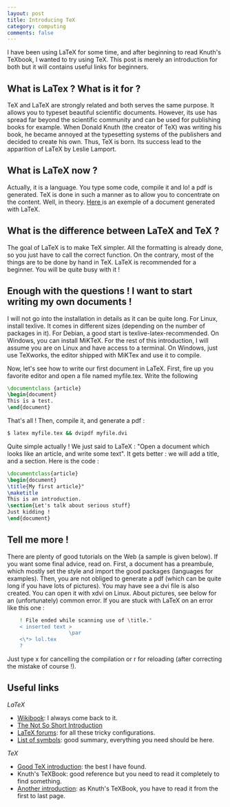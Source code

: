 ```yaml
---
layout: post
title: Introducing TeX
category: computing
comments: false
---
```



I have been using LaTeX for some time, and after beginning to read Knuth's TeXbook,
I wanted to try using TeX.
This post is merely an introduction for both but it will contains useful links for beginners.
<!--more-->

## What is LaTex ? What is it for ?
TeX and LaTeX are strongly related and both serves the same purpose. It allows you to typeset beautiful scientific documents. However, its use has spread far beyond the scientific community and can be used for publishing books for example.
When Donald Knuth (the creator of TeX) was writing his book, he became annoyed at the typesetting systems of the publishers and decided to create his own. Thus, TeX is born. Its success lead to the apparition of LaTeX by Leslie Lamport.

## What is LaTeX now ? 
Actually, it is a language. You type some code, compile it and lo! a pdf is generated. TeX is done in such a manner as to allow you to concentrate on the content. Well, in theory.
 <a href="http://people.umass.edu/phil335-klement-2/tlp/tlp.pdf"> Here </a> is an exemple of a document generated with LaTeX.

## What is the difference between LaTeX and TeX ?
The goal of LaTeX is to make TeX simpler. All the formatting is already done, so you just have to call the correct function. On the contrary, most of the things are to be done by hand in TeX. LaTeX is recommended for a beginner. You will be quite busy with it ! 

## Enough with the questions ! I want to start writing my own documents !
I will not go into the installation in details as it can be quite long.
For Linux, install texlive. It comes in different sizes (depending on the number of packages in it).
For Debian, a good start is <ic>texlive-latex-recommended</ic>.
On Windows, you can install MiKTeX. For the rest of this introduction, I will assume you are on Linux and have access to a terminal.
On Windows, just use TeXworks, the editor shipped with MiKTex and use it to compile.

Now, let's see how to write our first document in LaTeX. First, fire up you favorite editor and open a file named <ic>myfile.tex</ic>.
Write the following 

``` latex
\documentclass {article}
\begin{document}
This is a test.
\end{document}
```

That's all ! Then, compile it, and generate a pdf : 

``` bash
$ latex myfile.tex && dvipdf myfile.dvi
```

Quite simple actually ! We just said to LaTeX : "Open a document which looks like an article, and write some text".
It gets better : we will add a title, and a section. Here is the code :

``` latex
\documentclass{article}
\begin{document}
\title{My first article}"
\maketitle
This is an introduction.
\section{Let's talk about serious stuff}
Just kidding !
\end{document}
```

## Tell me more !
There are plenty of good tutorials on the Web (a sample is given below). If you want some final advice, read on.
First, a document has a preambule, which mostly set the style and import the good packages (languages for examples).
Then, you are not obliged to generate a pdf (which can be quite long if you have lots of pictures).
You may have see a dvi file is also created. You can open it with <ic>xdvi</ic> on Linux.
About pictures, see below for an (unfortunately) common error.
If you are stuck with LaTeX on an error like this one :

``` bash
    ! File ended while scanning use of \title."
    < inserted text > 
                    \par 
    <\*> lol.tex
    ? 
```

Just type <ic>x</ic> for cancelling the compilation or <ic>r</ic> for reloading  (after correcting the mistake of course !).

## Useful links
_LaTeX_

* [Wikibook](http://en.wikibooks.org/wiki/LaTeX): I always come back to it.  
* [The Not So Short Introduction](http://ftp.oleane.net/pub/CTAN/info/lshort/english/lshort.pdf)
* [LaTeX forums](http://tex.stackexchange.com/questions): for all these tricky
configurations.
* [List of symbols](http://amath.colorado.edu/documentation/LaTeX/Symbols.pdf):
good summary, everything you need should be here.

_TeX_ 

* [Good TeX introduction](http://www.ntg.nl/doc/wilkins/pllong.pdf): the best I have found.  
* Knuth's TeXBook: good reference but you need to read it completely to find
something.   
* [Another introduction](http://ctan.mines-albi.fr/info/gentle/gentle.pdf): as Knuth's TeXBook, you have to read it from the first to last page.  
